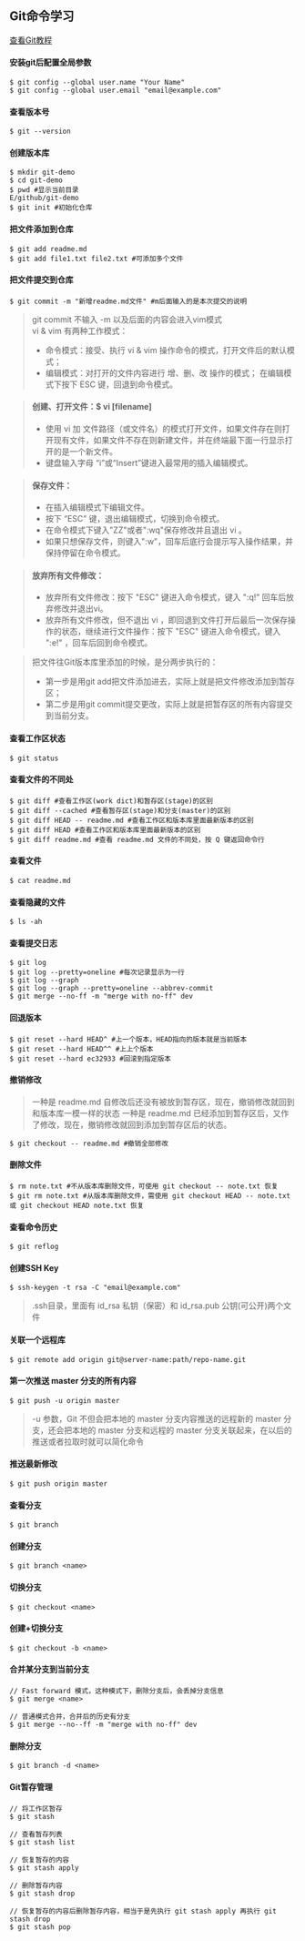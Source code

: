 ## Git命令学习
[查看Git教程](https://www.liaoxuefeng.com/wiki/0013739516305929606dd18361248578c67b8067c8c017b000)

#### 安装git后配置全局参数
```
$ git config --global user.name "Your Name"
$ git config --global user.email "email@example.com"
```

#### 查看版本号
```
$ git --version
```

#### 创建版本库
```
$ mkdir git-demo
$ cd git-demo
$ pwd #显示当前目录
E/github/git-demo
$ git init #初始化仓库
```

#### 把文件添加到仓库
```
$ git add readme.md
$ git add file1.txt file2.txt #可添加多个文件
```

#### 把文件提交到仓库
```
$ git commit -m "新增readme.md文件" #m后面输入的是本次提交的说明
```

> git commit 不输入 -m 以及后面的内容会进入vim模式 <br/>
> vi & vim 有两种工作模式：
> + 命令模式：接受、执行 vi & vim 操作命令的模式，打开文件后的默认模式；
> + 编辑模式：对打开的文件内容进行 增、删、改 操作的模式； 在编辑模式下按下 ESC 键，回退到命令模式。

> #### 创建、打开文件：$ vi [filename]
> + 使用 vi 加 文件路径（或文件名）的模式打开文件，如果文件存在则打开现有文件，如果文件不存在则新建文件，并在终端最下面一行显示打开的是一个新文件。
> + 键盘输入字母 “i”或“Insert”键进入最常用的插入编辑模式。

> #### 保存文件：
> + 在插入编辑模式下编辑文件。
> + 按下 “ESC” 键，退出编辑模式，切换到命令模式。
> + 在命令模式下键入"ZZ"或者":wq"保存修改并且退出 vi 。
> + 如果只想保存文件，则键入":w"，回车后底行会提示写入操作结果，并保持停留在命令模式。

> #### 放弃所有文件修改：
> + 放弃所有文件修改：按下 "ESC" 键进入命令模式，键入 ":q!" 回车后放弃修改并退出vi。
> + 放弃所有文件修改，但不退出 vi ，即回退到文件打开后最后一次保存操作的状态，继续进行文件操作：按下 "ESC" 键进入命令模式，键入 ":e!" ，回车后回到命令模式。
 
> 把文件往Git版本库里添加的时候，是分两步执行的：
> + 第一步是用git add把文件添加进去，实际上就是把文件修改添加到暂存区；
> + 第二步是用git commit提交更改，实际上就是把暂存区的所有内容提交到当前分支。

#### 查看工作区状态
```
$ git status
```

#### 查看文件的不同处
```
$ git diff #查看工作区(work dict)和暂存区(stage)的区别
$ git diff --cached #查看暂存区(stage)和分支(master)的区别
$ git diff HEAD -- readme.md #查看工作区和版本库里面最新版本的区别
$ git diff HEAD #查看工作区和版本库里面最新版本的区别
$ git diff readme.md #查看 readme.md 文件的不同处，按 Q 键返回命令行
```

#### 查看文件
```
$ cat readme.md
```

#### 查看隐藏的文件
```
$ ls -ah
```

#### 查看提交日志
```
$ git log
$ git log --pretty=oneline #每次记录显示为一行
$ git log --graph
$ git log --graph --pretty=oneline --abbrev-commit
$ git merge --no-ff -m "merge with no-ff" dev
```

#### 回退版本
```
$ git reset --hard HEAD^ #上一个版本，HEAD指向的版本就是当前版本
$ git reset --hard HEAD^^ #上上个版本
$ git reset --hard ec32933 #回滚到指定版本
```

#### 撤销修改
> 一种是 readme.md 自修改后还没有被放到暂存区，现在，撤销修改就回到和版本库一模一样的状态
> 一种是 readme.md 已经添加到暂存区后，又作了修改，现在，撤销修改就回到添加到暂存区后的状态。
```
$ git checkout -- readme.md #撤销全部修改
```

#### 删除文件
```
$ rm note.txt #不从版本库删除文件，可使用 git checkout -- note.txt 恢复
$ git rm note.txt #从版本库删除文件，需使用 git checkout HEAD -- note.txt 或 git checkout HEAD note.txt 恢复
```


#### 查看命令历史
```
$ git reflog
```


#### 创建SSH Key
```
$ ssh-keygen -t rsa -C "email@example.com"
```
> .ssh目录，里面有 id_rsa 私钥（保密）和 id_rsa.pub 公钥(可公开)两个文件


#### 关联一个远程库
```
$ git remote add origin git@server-name:path/repo-name.git
```

#### 第一次推送 master 分支的所有内容
```
$ git push -u origin master
```
> -u 参数，Git 不但会把本地的 master 分支内容推送的远程新的 master 分支，还会把本地的 master 分支和远程的 master 分支关联起来，在以后的推送或者拉取时就可以简化命令

#### 推送最新修改
```
$ git push origin master
```


#### 查看分支
```
$ git branch
```

#### 创建分支
```
$ git branch <name>
```

#### 切换分支
```
$ git checkout <name>
```

#### 创建+切换分支
```
$ git checkout -b <name>
```

#### 合并某分支到当前分支
```
// Fast forward 模式，这种模式下，删除分支后，会丢掉分支信息
$ git merge <name>

// 普通模式合并，合并后的历史有分支
$ git merge --no--ff -m "merge with no-ff" dev
```

#### 删除分支
```
$ git branch -d <name>
```

#### Git暂存管理
```
// 将工作区暂存
$ git stash

// 查看暂存列表
$ git stash list

// 恢复暂存的内容
$ git stash apply

// 删除暂存内容
$ git stash drop

// 恢复暂存的内容后删除暂存内容，相当于是先执行 git stash apply 再执行 git stash drop
$ git stash pop
```